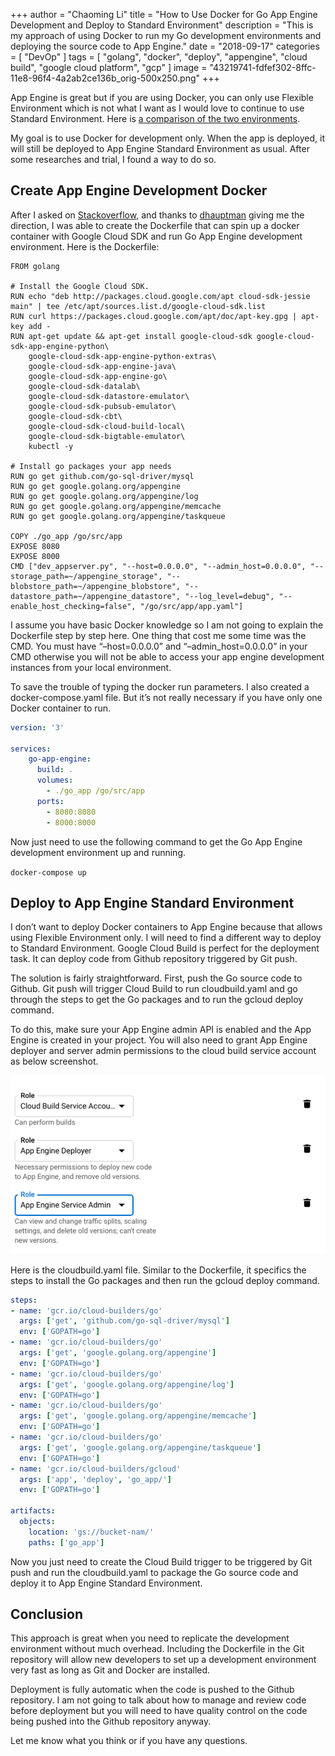 +++
author = "Chaoming Li"
title = "How to Use Docker for Go App Engine Development and Deploy to Standard Environment"
description = "This is my approach of using Docker to run my Go development environments and deploying the source code to App Engine."
date = "2018-09-17"
categories = [
    "DevOp"
]
tags = [
    "golang",
    "docker",
    "deploy",
    "appengine",
    "cloud build",
    "google cloud platform",
    "gcp"
]
image = "43219741-fdfef302-8ffc-11e8-96f4-4a2ab2ce136b_orig-500x250.png"
+++

App Engine is great but if you are using Docker, you can only use Flexible Environment which is not what I want as I would love to continue to use Standard Environment. Here is [a comparison of the two environments](https://cloud.google.com/appengine/docs/the-appengine-environments).

My goal is to use Docker for development only. When the app is deployed, it will still be deployed to App Engine Standard Environment as usual. After some researches and trial, I found a way to do so.

## Create App Engine Development Docker

After I asked on [Stackoverflow](https://stackoverflow.com/questions/53719388/is-it-possible-to-use-docker-as-dev-enviornment-for-golang-app-engine-standard-e/53722860), and thanks to [dhauptman](https://stackoverflow.com/users/8456296/dhauptman) giving me the direction, I was able to create the Dockerfile that can spin up a docker container with Google Cloud SDK and run Go App Engine development environment. Here is the Dockerfile:

```docker
FROM golang

# Install the Google Cloud SDK.
RUN echo "deb http://packages.cloud.google.com/apt cloud-sdk-jessie main" | tee /etc/apt/sources.list.d/google-cloud-sdk.list
RUN curl https://packages.cloud.google.com/apt/doc/apt-key.gpg | apt-key add -
RUN apt-get update && apt-get install google-cloud-sdk google-cloud-sdk-app-engine-python\
    google-cloud-sdk-app-engine-python-extras\
    google-cloud-sdk-app-engine-java\
    google-cloud-sdk-app-engine-go\
    google-cloud-sdk-datalab\
    google-cloud-sdk-datastore-emulator\
    google-cloud-sdk-pubsub-emulator\
    google-cloud-sdk-cbt\
    google-cloud-sdk-cloud-build-local\
    google-cloud-sdk-bigtable-emulator\
    kubectl -y

# Install go packages your app needs
RUN go get github.com/go-sql-driver/mysql
RUN go get google.golang.org/appengine
RUN go get google.golang.org/appengine/log
RUN go get google.golang.org/appengine/memcache
RUN go get google.golang.org/appengine/taskqueue

COPY ./go_app /go/src/app
EXPOSE 8080
EXPOSE 8000
CMD ["dev_appserver.py", "--host=0.0.0.0", "--admin_host=0.0.0.0", "--storage_path=~/appengine_storage", "--blobstore_path=~/appengine_blobstore", "--datastore_path=~/appengine_datastore", "--log_level=debug", "--enable_host_checking=false", "/go/src/app/app.yaml"]
```

I assume you have basic Docker knowledge so I am not going to explain the Dockerfile step by step here. One thing that cost me some time was the CMD. You must have “–host=0.0.0.0” and “–admin_host=0.0.0.0” in your CMD otherwise you will not be able to access your app engine development instances from your local environment.

To save the trouble of typing the docker run parameters. I also created a docker-compose.yaml file. But it’s not really necessary if you have only one Docker container to run.

```yaml
version: '3'

services:
    go-app-engine:
      build: .
      volumes:
        - ./go_app /go/src/app
      ports:
        - 8080:8080
        - 8000:8000
```

Now just need to use the following command to get the Go App Engine development environment up and running.

`docker-compose up`

## Deploy to App Engine Standard Environment

I don’t want to deploy Docker containers to App Engine because that allows using Flexible Environment only. I will need to find a different way to deploy to Standard Environment. Google Cloud Build is perfect for the deployment task. It can deploy code from Github repository triggered by Git push.

The solution is fairly straightforward. First, push the Go source code to Github. Git push will trigger Cloud Build to run cloudbuild.yaml and go through the steps to get the Go packages and to run the gcloud deploy command.

To do this, make sure your App Engine admin API is enabled and the App Engine is created in your project. You will also need to grant App Engine deployer and server admin permissions to the cloud build service account as below screenshot.

![Permissions for Cloud Build to Deploy to App Engine](grant-permission_orig.png)

Here is the cloudbuild.yaml file. Similar to the Dockerfile, it specifics the steps to install the Go packages and then run the gcloud deploy command.

```yaml
steps:
- name: 'gcr.io/cloud-builders/go'
  args: ['get', 'github.com/go-sql-driver/mysql']
  env: ['GOPATH=go']
- name: 'gcr.io/cloud-builders/go'
  args: ['get', 'google.golang.org/appengine']
  env: ['GOPATH=go']
- name: 'gcr.io/cloud-builders/go'
  args: ['get', 'google.golang.org/appengine/log']
  env: ['GOPATH=go']
- name: 'gcr.io/cloud-builders/go'
  args: ['get', 'google.golang.org/appengine/memcache']
  env: ['GOPATH=go']
- name: 'gcr.io/cloud-builders/go'
  args: ['get', 'google.golang.org/appengine/taskqueue']
  env: ['GOPATH=go']
- name: 'gcr.io/cloud-builders/gcloud'
  args: ['app', 'deploy', 'go_app/']
  env: ['GOPATH=go']

artifacts:
  objects:
    location: 'gs://bucket-nam/'
    paths: ['go_app']
```

Now you just need to create the Cloud Build trigger to be triggered by Git push and run the cloudbuild.yaml to package the Go source code and deploy it to App Engine Standard Environment.

## Conclusion

This approach is great when you need to replicate the development environment without much overhead. Including the Dockerfile in the Git repository will allow new developers to set up a development environment very fast as long as Git and Docker are installed.

Deployment is fully automatic when the code is pushed to the Github repository. I am not going to talk about how to manage and review code before deployment but you will need to have quality control on the code being pushed into the Github repository anyway.

Let me know what you think or if you have any questions.